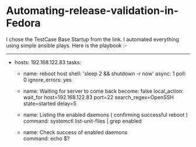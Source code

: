 # Automating-release-validation-in-Fedora

I chose the TestCase Base Startup from the link. I automated everything using simple ansible plays. Here is the playbook :-

---
- hosts: 192.168.122.83
  tasks:

  - name: reboot host
    shell: 'sleep 2 && shutdown -r now'
    async: 1
    poll: 0
    ignore_errors: yes


  - name: Waiting for server to come back
    become: false
    local_action: wait_for host=192.168.122.83  port=22  search_regex=OpenSSH  state=started  delay=5

  
  - name: Listing the enabled daemons ( confirming successful reboot )
    command: systemctl list-unit-files | grep enabled
    

  - name: Check success of enabled daemons  
    command: echo $?
